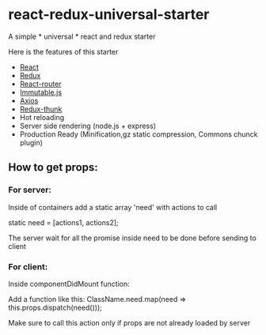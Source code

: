 # react-redux-universal-starter
A simple * universal * react and redux starter

Here is the features of this starter
* [React]
* [Redux]
* [React-router]
* [Immutable.js]
* [Axios]
* [Redux-thunk]
* Hot reloading
* Server side rendering (node.js + express)
* Production Ready (Minification,gz static compression, Commons chunck plugin)

## How to get props:

### For server:
Inside of containers add a static array 'need' with actions to call

  static need = [actions1, actions2];

The server wait for all the promise inside need to be done before sending to client

### For client:
Inside componentDidMount function:

  Add a function like this:
    ClassName.need.map(need => this.props.dispatch(need()));
  
  Make sure to call this action only if props are not already loaded by server

[react]: https://github.com/facebook/react
[Redux]: https://github.com/reactjs/redux
[React-router]: https://github.com/ReactTraining/react-router
[Immutable.js]: https://github.com/facebook/immutable-js
[Axios]: https://github.com/mzabriskie/axios
[Redux-thunk]: https://github.com/gaearon/redux-thunk
